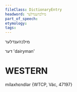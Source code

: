 ```yaml
---
fileClass: DictionaryEntry
headword: מילכהענדלער
part_of_speech: 
etymology: 
tags: 
---
```

מילכהענדלער

דער
'dairyman'

WESTERN
========

mílaxhɛndlər {WTCP, Vác, 47197}
